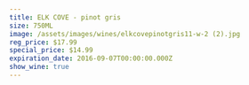 ```yaml
---
title: ELK COVE - pinot gris
size: 750ML
image: /assets/images/wines/elkcovepinotgris11-w-2 (2).jpg
reg_price: $17.99
special_price: $14.99
expiration_date: 2016-09-07T00:00:00.000Z
show_wine: true
---
```



